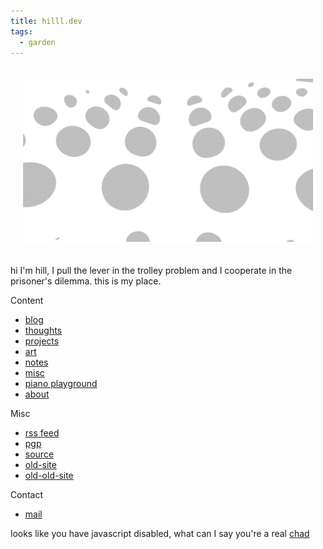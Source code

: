 ```yaml
---
title: hilll.dev
tags:
  - garden
---
```


<div style="text-align: center; padding: 20px;">
    <img src="./banner-light.png" width="701"/>
</div>

hi I'm hill, I pull the lever in the trolley problem and I cooperate in the prisoner's dilemma.
this is my place.

Content

- [blog](/blog/)
- [thoughts](/thoughts/)
- [projects](/projects.md)
- [art](/art.md)
- [notes](/notes/)
- [misc](/misc/)
- [piano playground](/piano/)
- [about](/about.md)


Misc

- [rss feed](/index.xml)
- [pgp](/plaintext/public-key.txt)
- [source](https://github.com/float3/float3.github.io)
- [old-site](/float3.github.io.new.old)
- [old-old-site](/float3.github.io.old)

Contact

- [mail](mailto:contact%40hilll.dev)
<!--- [i2p Mail](mailto:hill%40mail.i2p)
- irc: hill on [irc.rizon.net](https://rizon.net/chat)-->

<noscript> looks like you have javascript disabled, what can I say you're a real [chad](/beating_sir_aloone_damageless.webm) </noscript>

